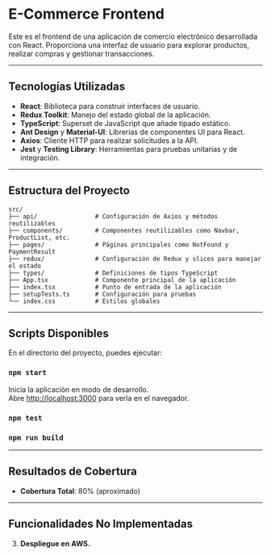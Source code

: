 # E-Commerce Frontend

Este es el frontend de una aplicación de comercio electrónico desarrollada con React. Proporciona una interfaz de usuario para explorar productos, realizar compras y gestionar transacciones.

---

## Tecnologías Utilizadas

- **React**: Biblioteca para construir interfaces de usuario.
- **Redux Toolkit**: Manejo del estado global de la aplicación.
- **TypeScript**: Superset de JavaScript que añade tipado estático.
- **Ant Design** y **Material-UI**: Librerías de componentes UI para React.
- **Axios**: Cliente HTTP para realizar solicitudes a la API.
- **Jest** y **Testing Library**: Herramientas para pruebas unitarias y de integración.

---

## Estructura del Proyecto

```
src/
├── api/                # Configuración de Axios y métodos reutilizables
├── components/         # Componentes reutilizables como Navbar, ProductList, etc.
├── pages/              # Páginas principales como NotFound y PaymentResult
├── redux/              # Configuración de Redux y slices para manejar el estado
├── types/              # Definiciones de tipos TypeScript
├── App.tsx             # Componente principal de la aplicación
├── index.tsx           # Punto de entrada de la aplicación
├── setupTests.ts       # Configuración para pruebas
└── index.css           # Estilos globales
```

---

## Scripts Disponibles

En el directorio del proyecto, puedes ejecutar:

### `npm start`

Inicia la aplicación en modo de desarrollo.\
Abre [http://localhost:3000](http://localhost:3000) para verla en el navegador.

### `npm test`

### `npm run build`


---

## Resultados de Cobertura

- **Cobertura Total**: 80% (aproximado)

---

## Funcionalidades No Implementadas

3. **Despliegue en AWS.**
